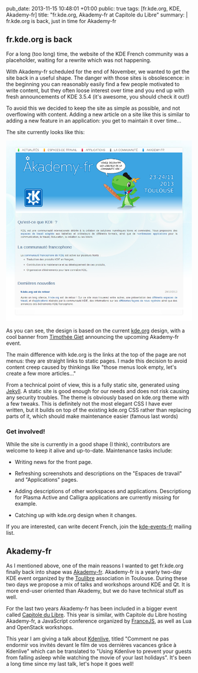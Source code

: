 pub_date: 2013-11-15 10:48:01 +01:00
public: true
tags: [fr.kde.org, KDE, Akademy-fr]
title: "fr.kde.org, Akademy-fr at Capitole du Libre"
summary: |
    fr.kde.org is back, just in time for Akademy-fr

## fr.kde.org is back

For a long (too long) time, the website of the KDE French community was a
placeholder, waiting for a rewrite which was not happening.

With Akademy-fr scheduled for the end of November, we wanted to get the site
back in a useful shape. The danger with those sites is obsolescence: in the
beginning you can reasonably easily find a few people motivated to write
content, but they often loose interest over time and you end up with fresh
announcements of KDE 3.5.4 (it's awesome, you should check it out!)

To avoid this we decided to keep the site as simple as possible, and not
overflowing with content. Adding a new article on a site like this is similar to
adding a new feature in an application: you get to maintain it over time...

The site currently looks like this:

![fr.kde.org](site.png)

As you can see, the design is based on the current [kde.org](http://kde.org)
design, with a cool banner from [Timothée Giet][timothee] announcing the
upcoming Akademy-fr event.

The main difference with kde.org is the links at the top of the page are not
menus: they are straight links to static pages. I made this decision to avoid
content creep caused by thinkings like "those menus look empty, let's create a
few more articles..."

From a technical point of view, this is a fully static site, generated using
[Jekyll](http://jekyllrb.com). A static site is good enough for our needs and
does not risk causing any security troubles. The theme is obviously based on
kde.org theme with a few tweaks. This is definitely not the most elegant CSS I
have ever written, but it builds on top of the existing kde.org CSS rather than
replacing parts of it, which should make maintenance easier (famous last words)

### Get involved!

While the site is currently in a good shape (I think), contributors are welcome
to keep it alive and up-to-date. Maintenance tasks include:

- Writing news for the front page.

- Refreshing screenshots and descriptions on the "Espaces de travail" and
  "Applications" pages.

- Adding descriptions of other workspaces and applications. Descriptiong for
  Plasma Active and Calligra applications are currently missing for example.

- Catching up with kde.org design when it changes.

If you are interested, can write decent French, join the [kde-events-fr][]
mailing list.

[kde-events-fr]: https://mail.kde.org/mailman/listinfo/kde-events-fr

[timothee]: http://timotheegiet.com/blog/

## Akademy-fr

As I mentioned above, one of the main reasons I wanted to get fr.kde.org finally
back into shape was [Akademy-fr][akfr]. Akademy-fr is a yearly two-day KDE event
organized by the [Toulibre](http://toulibre.org) association in Toulouse. During
these two days we propose a mix of talks and workshops around KDE and Qt. It is
more end-user oriented than Akademy, but we do have technical stuff as well.

For the last two years Akademy-fr has been included in a bigger event called
[Capitole du Libre](http://2013.capitoledulibre.org). This year is similar, with
Capitole du Libre hosting Akademy-fr, a JavaScript conference organized by
[FranceJS](http://francejs.org), as well as Lua and OpenStack workshops.

This year I am giving a talk about [Kdenlive](http://kdenlive.org), titled
"Comment ne pas endormir vos invités devant le film de vos dernières vacances
grâce à Kdenlive" which can be translated to "Using Kdenlive to prevent your
guests from falling asleep while watching the movie of your last holidays". It's
been a long time since my last talk, let's hope it goes well!

[akfr]: http://2013.capitoledulibre.org/programme/conferences-akademy-fr.html
